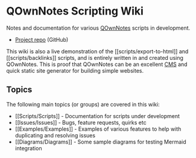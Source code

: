 # QOwnNotes Scripting Wiki

Notes and documentation for various [QOwnNotes](https://www.qownnotes.org/) scripts in development.

* [Project repo](https://github.com/dohliam/qownnotes-scripting) (GitHub)

This wiki is also a live demonstration of the [[scripts/export-to-html]] and [[scripts/backlinks]] scripts, and is entirely written in and created using QOwnNotes. This is proof that QOwnNotes can be an excellent [CMS](https://en.wikipedia.org/wiki/Content_management_system) and quick static site generator for building simple websites.

## Topics

The following main topics (or groups) are covered in this wiki:

* [[Scripts/Scripts]] - Documentation for scripts under development
* [[Issues/Issues]] - Bugs, feature requests, quirks etc
* [[Examples/Examples]] - Examples of various features to help with duplicating and resolving issues
* [[Diagrams/Diagrams]] - Some sample diagrams for testing Mermaid integration

